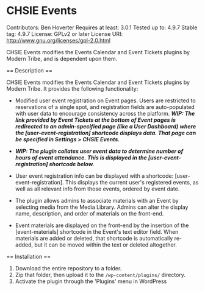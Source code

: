 # CHSIE Events

Contributors: Ben Hoverter
Requires at least: 3.0.1
Tested up to: 4.9.7
Stable tag: 4.9.7
License: GPLv2 or later
License URI: http://www.gnu.org/licenses/gpl-2.0.html

CHSIE Events modifies the Events Calendar and Event Tickets plugins by Modern Tribe, and is dependent upon them.


== Description ==

CHSIE Events modifies the Events Calendar and Event Tickets plugins by Modern Tribe.  It provides the following functionality:

- Modified user event registration on Event pages.  Users are restricted to reservations of a single spot, and registration fields are auto-populated with user data to encourage consistency across the platform. ***WIP: The link provided by Event Tickets at the bottom of Event pages is redirected to an admin-specified page (like a User Dashboard) where the [user-event-registration] shortcode displays data. That page can be specified in Settings > CHSIE Events.***

- ***WIP: The plugin collates user event data to determine number of hours of event attendance.  This is displayed in the [user-event-registration] shortcode below.***

- User event registration info can be displayed with a shortcode: [user-event-registration].  This displays the current user's registered events, as well as all relevant info from those events, ordered by event date.

- The plugin allows admins to associate materials with an Event by selecting media from the Media Library.  Admins can alter the display name, description, and order of materials on the front-end.

- Event materials are displayed on the front-end by the insertion of the [event-materials] shortcode in the Event's text editor field.  When materials are added or deleted, that shortcode is automatically re-added, but it can be moved within the text or deleted altogether.


== Installation ==

1. Download the entire repository to a folder.
2. Zip that folder, then upload it to the `/wp-content/plugins/` directory.
2. Activate the plugin through the 'Plugins' menu in WordPress
